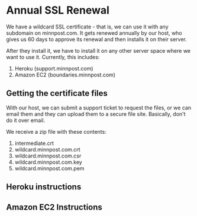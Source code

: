 # Annual SSL Renewal

We have a wildcard SSL certificate - that is, we can use it with any subdomain on minnpost.com. It gets renewed annually by our host, who gives us 60 days to approve its renewal and then installs it on their server.

After they install it, we have to install it on any other server space where we want to use it. Currently, this includes:

1. Heroku (support.minnpost.com)
2. Amazon EC2 (boundaries.minnpost.com)

## Getting the certificate files

With our host, we can submit a support ticket to request the files, or we can email them and they can upload them to a secure file site. Basically, don't do it over email.

We receive a zip file with these contents:

1. intermediate.crt
2. wildcard.minnpost.com.crt
3. wildcard.minnpost.com.csr
4. wildcard.minnpost.com.key
5. wildcard.minnpost.com.pem

## Heroku instructions

## Amazon EC2 Instructions
